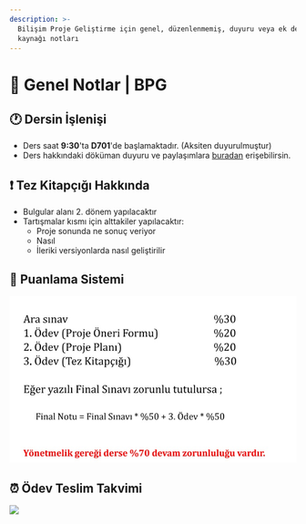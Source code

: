 ```yaml
---
description: >-
  Bilişim Proje Geliştirme için genel, düzenlenmemiş, duyuru veya ek ders
  kaynağı notları
---
```


# 📖 Genel Notlar | BPG

## 🕐 Dersin İşlenişi

* Ders saat **9:30**'ta **D701**'de başlamaktadır. (Aksiten duyurulmuştur)
* Ders hakkındaki döküman duyuru ve paylaşımlara [buradan](https://drive.google.com/drive/folders/1AWmBGylil0LdmAGZPY8HL4LkqcmLPd4h) erişebilirsin.

## ❗ Tez Kitapçığı Hakkında

* Bulgular alanı 2. dönem yapılacaktır
* Tartışmalar kısmı için alttakiler yapılacaktır:
  * Proje sonunda ne sonuç veriyor
  * Nasıl
  * İleriki versiyonlarda nasıl geliştirilir

## 💯 Puanlama Sistemi

![](<../../../.github/assets/bpg puanlama sistemi (1).jpeg>)

## ⏰ Ödev Teslim Takvimi

![](../../../.github/assets/bpg\_homework.png)

